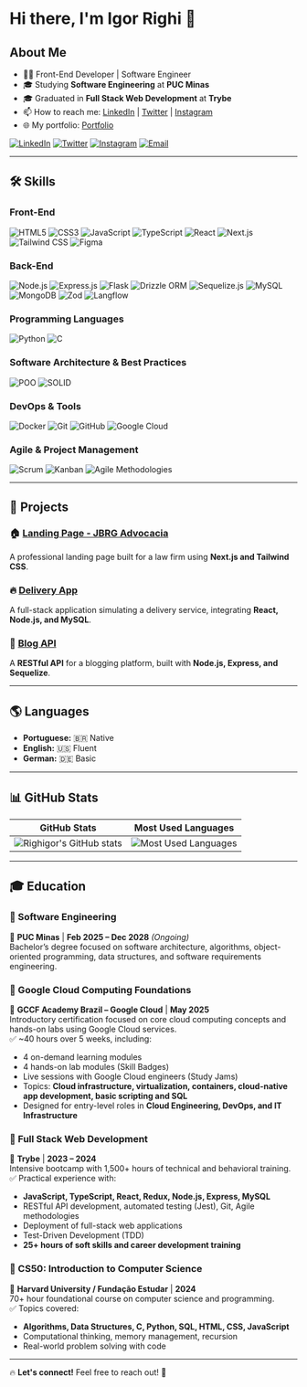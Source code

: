 # Hi there, I'm Igor Righi 👋

## About Me

- 👨‍💻 Front-End Developer | Software Engineer 
- 🎓 Studying **Software Engineering** at **PUC Minas**  
- 🎓 Graduated in **Full Stack Web Development** at **Trybe**  
- 📫 How to reach me: [LinkedIn](https://www.linkedin.com/in/igor-righi/) | [Twitter](https://twitter.com/righigor) | [Instagram](https://www.instagram.com/righigor/)  
- 🌐 My portfolio: [Portfolio](https://righigordev.netlify.app/)  

[![LinkedIn](https://img.shields.io/badge/LinkedIn-0077B5?style=for-the-badge&logo=linkedin&logoColor=white)](https://www.linkedin.com/in/igor-righi/)
[![Twitter](https://img.shields.io/badge/Twitter-1DA1F2?style=for-the-badge&logo=twitter&logoColor=white)](https://twitter.com/righigor)
[![Instagram](https://img.shields.io/badge/Instagram-E4405F?style=for-the-badge&logo=instagram&logoColor=white)](https://www.instagram.com/righigor/)
[![Email](https://img.shields.io/badge/Email-D14836?style=for-the-badge&logo=gmail&logoColor=white)](mailto:righigordev@gmail.com)

---

## 🛠️ Skills  

### Front-End  
![HTML5](https://img.shields.io/badge/HTML5-E34F26?style=for-the-badge&logo=html5&logoColor=white) ![CSS3](https://img.shields.io/badge/CSS3-1572B6?style=for-the-badge&logo=css3&logoColor=white) ![JavaScript](https://img.shields.io/badge/JavaScript-F7DF1E?style=for-the-badge&logo=javascript&logoColor=black) ![TypeScript](https://img.shields.io/badge/TypeScript-3178C6?style=for-the-badge&logo=typescript&logoColor=white) ![React](https://img.shields.io/badge/React-61DAFB?style=for-the-badge&logo=react&logoColor=black) ![Next.js](https://img.shields.io/badge/Next.js-000000?style=for-the-badge&logo=nextdotjs&logoColor=white) ![Tailwind CSS](https://img.shields.io/badge/Tailwind%20CSS-38B2AC?style=for-the-badge&logo=tailwind-css&logoColor=white) ![Figma](https://img.shields.io/badge/Figma-F24E1E?style=for-the-badge&logo=figma&logoColor=white)  

### Back-End  
![Node.js](https://img.shields.io/badge/Node.js-43853D?style=for-the-badge&logo=node.js&logoColor=white) ![Express.js](https://img.shields.io/badge/Express.js-000000?style=for-the-badge&logo=express&logoColor=white) ![Flask](https://img.shields.io/badge/Flask-000000?style=for-the-badge&logo=flask&logoColor=white) ![Drizzle ORM](https://img.shields.io/badge/Drizzle-FF9900?style=for-the-badge&logo=drizzle&logoColor=white) ![Sequelize.js](https://img.shields.io/badge/Sequelize-52B0E7?style=for-the-badge&logo=sequelize&logoColor=white) ![MySQL](https://img.shields.io/badge/MySQL-4479A1?style=for-the-badge&logo=mysql&logoColor=white) ![MongoDB](https://img.shields.io/badge/MongoDB-4EA94B?style=for-the-badge&logo=mongodb&logoColor=white) ![Zod](https://img.shields.io/badge/Zod-FF4154?style=for-the-badge&logo=zod&logoColor=white) ![Langflow](https://img.shields.io/badge/Langflow-3498DB?style=for-the-badge&logo=langflow&logoColor=white)  

### Programming Languages  
![Python](https://img.shields.io/badge/Python-3776AB?style=for-the-badge&logo=python&logoColor=white) ![C](https://img.shields.io/badge/C-A8B9CC?style=for-the-badge&logo=c&logoColor=white)  

### Software Architecture & Best Practices  
![POO](https://img.shields.io/badge/Object--Oriented%20Programming-0078D4?style=for-the-badge&logo=oop&logoColor=white) ![SOLID](https://img.shields.io/badge/SOLID-FF5733?style=for-the-badge&logo=solid&logoColor=white)  

### DevOps & Tools  
![Docker](https://img.shields.io/badge/Docker-2496ED?style=for-the-badge&logo=docker&logoColor=white) ![Git](https://img.shields.io/badge/Git-F05032?style=for-the-badge&logo=git&logoColor=white) ![GitHub](https://img.shields.io/badge/GitHub-181717?style=for-the-badge&logo=github&logoColor=white) ![Google Cloud](https://img.shields.io/badge/Google%20Cloud-4285F4?logo=googlecloud&logoColor=white)  

### Agile & Project Management  
![Scrum](https://img.shields.io/badge/Scrum-0052CC?style=for-the-badge&logo=scrum&logoColor=white) ![Kanban](https://img.shields.io/badge/Kanban-00875F?style=for-the-badge&logo=kanban&logoColor=white) ![Agile Methodologies](https://img.shields.io/badge/Agile-0E76A8?style=for-the-badge&logo=agile&logoColor=white)  

---

## 🚀 Projects  

### 🏠 [Landing Page - JBRG Advocacia](https://www.jbrg.adv)  
A professional landing page built for a law firm using **Next.js and Tailwind CSS**.

### 🔥 [Delivery App](https://github.com/righigor/rocketseat/tree/main/nlw-expert/delivery-app)  
A full-stack application simulating a delivery service, integrating **React, Node.js, and MySQL**.

### 📝 [Blog API](https://github.com/righigor/trybe-exercicios/tree/main/03-Back-End/Secao06-NodeJS-ORM-e-Autenticacao/Dia05-Projeto-API-de-Blogs)  
A **RESTful API** for a blogging platform, built with **Node.js, Express, and Sequelize**.

---

## 🌎 Languages  

- **Portuguese:** 🇧🇷 Native  
- **English:** 🇺🇸 Fluent  
- **German:** 🇩🇪 Basic  

---

## 📊 GitHub Stats  

| GitHub Stats                                                                                                   | Most Used Languages                                                                                                    |
|---------------------------------------------------------------------------------------------------------------|------------------------------------------------------------------------------------------------------------------------|
| ![Righigor's GitHub stats](https://github-readme-stats.vercel.app/api?username=righigor&theme=radical&count_private=true&show_icons=true) | ![Most Used Languages](https://github-readme-stats.vercel.app/api/top-langs/?username=righigor&layout=compact&theme=radical) |

---

## 🎓 Education  

### **📌 Software Engineering**  
📍 **PUC Minas** | **Feb 2025 – Dec 2028** *(Ongoing)*  
Bachelor’s degree focused on software architecture, algorithms, object-oriented programming, data structures, and software requirements engineering.  

### **📌 Google Cloud Computing Foundations**  
📍 **GCCF Academy Brazil – Google Cloud** | **May 2025**   
Introductory certification focused on core cloud computing concepts and hands-on labs using Google Cloud services.  
✅ ~40 hours over 5 weeks, including:  
- 4 on-demand learning modules  
- 4 hands-on lab modules (Skill Badges)  
- Live sessions with Google Cloud engineers (Study Jams)  
- Topics: **Cloud infrastructure, virtualization, containers, cloud-native app development, basic scripting and SQL**  
- Designed for entry-level roles in **Cloud Engineering, DevOps, and IT Infrastructure**  

### **📌 Full Stack Web Development**  
📍 **Trybe** | **2023 – 2024**  
Intensive bootcamp with 1,500+ hours of technical and behavioral training.  
✅ Practical experience with:  
- **JavaScript, TypeScript, React, Redux, Node.js, Express, MySQL**  
- RESTful API development, automated testing (Jest), Git, Agile methodologies  
- Deployment of full-stack web applications  
- Test-Driven Development (TDD)  
- **25+ hours of soft skills and career development training**  

### **📌 CS50: Introduction to Computer Science**  
📍 **Harvard University / Fundação Estudar** | **2024**  
70+ hour foundational course on computer science and programming.  
✅ Topics covered:  
- **Algorithms, Data Structures, C, Python, SQL, HTML, CSS, JavaScript**  
- Computational thinking, memory management, recursion  
- Real-world problem solving with code  


---

🔥 **Let's connect!** Feel free to reach out! 🚀  
